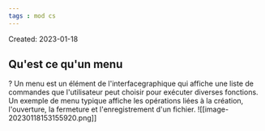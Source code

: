 ```yaml
---
tags : mod cs
---
```

Created: 2023-01-18

## Qu'est ce qu'un menu
?
Un menu est un élément de l'interfacegraphique qui affiche une liste de commandes
que l'utilisateur peut choisir pour exécuter diverses fonctions. Un exemple de menu typique affiche les opérations liées à la création, l'ouverture, la fermeture et l'enregistrement d'un fichier.
![[image-20230118153155920.png]]

